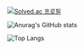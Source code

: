 <!--### Hi there 👋-->

<!--
**seon7129/seon7129** is a ✨ _special_ ✨ repository because its `README.md` (this file) appears on your GitHub profile.

Here are some ideas to get you started:

- 🔭 I’m currently working on ...
- 🌱 I’m currently learning ...
- 👯 I’m looking to collaborate on ...
- 🤔 I’m looking for help with ...
- 💬 Ask me about ...
- 📫 How to reach me: ...
- 😄 Pronouns: ...
- ⚡ Fun fact: ...
-->

<div>

  [![Solved.ac
프로필](http://mazassumnida.wtf/api/v2/generate_badge?boj=seon7129)](https://solved.ac/seon7129)
  
  ![Anurag's GitHub stats](https://github-readme-stats.vercel.app/api?username=seon7129&show_icons=true&theme=holi)

  ![Top Langs](https://github-readme-stats.vercel.app/api/top-langs/?username=seon7129&layout=compact&theme=holi)

</div>
